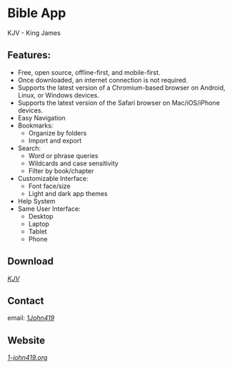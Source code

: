 # Bible App

KJV - King James

## Features:

* Free, open source, offline-first, and mobile-first.
* Once downloaded, an internet connection is not required.
* Supports the latest version of a Chromium-based browser on Android, Linux, or Windows devices.
* Supports the latest version of the Safari browser on Mac/iOS/iPhone devices.
* Easy Navigation
* Bookmarks:
    * Organize by folders
    * Import and export
* Search:
    * Word or phrase queries
    * Wildcards and case sensitivity
    * Filter by book/chapter
* Customizable Interface:
    * Font face/size
    * Light and dark app themes
* Help System
* Same User Interface:
    * Desktop
    * Laptop
    * Tablet
    * Phone

## Download

*[KJV](https://kjv.1-john-419.org/)*

## Contact

email: *[1John419](mailto:github.1john419@gmail.com)*

## Website

*[1-john419.org](https://1-john-419.org/)*
